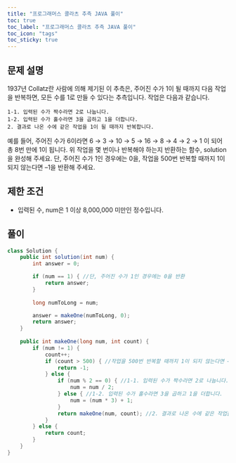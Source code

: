 ```yaml
---
title: "프로그래머스 콜라츠 추측 JAVA 풀이"
toc: true
toc_label: "프로그래머스 콜라츠 추측 JAVA 풀이"
toc_icon: "tags"
toc_sticky: true
---
```

## 문제 설명
1937년 Collatz란 사람에 의해 제기된 이 추측은, 주어진 수가 1이 될 때까지 다음 작업을 반복하면, 모든 수를 1로 만들 수 있다는 추측입니다. 작업은 다음과 같습니다.
```
1-1. 입력된 수가 짝수라면 2로 나눕니다. 
1-2. 입력된 수가 홀수라면 3을 곱하고 1을 더합니다. 
2. 결과로 나온 수에 같은 작업을 1이 될 때까지 반복합니다. 
```
예를 들어, 주어진 수가 6이라면 6 → 3 → 10 → 5 → 16 → 8 → 4 → 2 → 1 이 되어 총 8번 만에 1이 됩니다. 위 작업을 몇 번이나 반복해야 하는지 반환하는 함수, solution을 완성해 주세요. 단, 주어진 수가 1인 경우에는 0을, 작업을 500번 반복할 때까지 1이 되지 않는다면 –1을 반환해 주세요.

## 제한 조건
- 입력된 수, num은 1 이상 8,000,000 미만인 정수입니다.

## 풀이
```java
class Solution {
    public int solution(int num) {
        int answer = 0;

        if (num == 1) { //단, 주어진 수가 1인 경우에는 0을 반환
            return answer;
        }
        
        long numToLong = num;

        answer = makeOne(numToLong, 0);
        return answer;
    }
    
    public int makeOne(long num, int count) {
        if (num != 1) {
            count++;
            if (count > 500) { //작업을 500번 반복할 때까지 1이 되지 않는다면 –1을 반환해 주세요.
                return -1;
            } else {
                if (num % 2 == 0) { //1-1. 입력된 수가 짝수라면 2로 나눕니다.
                    num = num / 2;
                } else { //1-2. 입력된 수가 홀수라면 3을 곱하고 1을 더합니다.
                    num = (num * 3) + 1;
                }
                return makeOne(num, count); //2. 결과로 나온 수에 같은 작업을 1이 될 때까지 반복합니다.
            }
        } else {
            return count;
        }
    }
}
```
